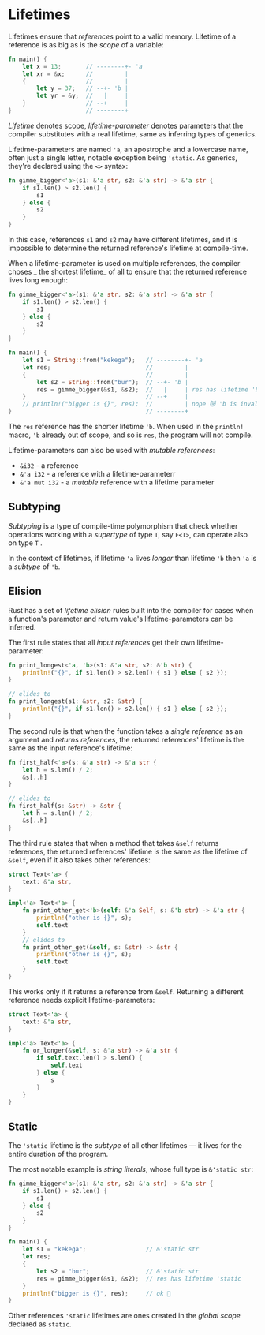 # Lifetimes

Lifetimes ensure that _references_ point to a valid memory. Lifetime of a
reference is as big as is the _scope_ of a variable:

```rust
fn main() {
    let x = 13;       // --------+- 'a
    let xr = &x;      //         |
    {                 //         |
        let y = 37;   // --+- 'b |
        let yr = &y;  //   |     |
    }                 // --+     |
}                     // --------+
```

_Lifetime_ denotes scope, _lifetime-parameter_ denotes parameters that the
compiler substitutes with a real lifetime, same as inferring types of generics.

Lifetime-parameters are named `'a`, an apostrophe and a lowercase name, often
just a single letter, notable exception being `'static`. As generics, they're
declared using the `<>` syntax:

```rust
fn gimme_bigger<'a>(s1: &'a str, s2: &'a str) -> &'a str {
    if s1.len() > s2.len() {
        s1
    } else {
        s2
    }
}
```

In this case, references `s1` and `s2` may have different lifetimes, and it is
impossible to determine the returned reference's lifetime at compile-time.

When a lifetime-parameter is used on multiple references, the compiler choses _
the shortest lifetime_ of all to ensure that the returned reference lives long
enough:

```rust
fn gimme_bigger<'a>(s1: &'a str, s2: &'a str) -> &'a str {
    if s1.len() > s2.len() {
        s1
    } else {
        s2
    }
}

fn main() {
    let s1 = String::from("kekega");   // --------+- 'a
    let res;                           //         |
    {                                  //         |
        let s2 = String::from("bur");  // --+- 'b |
        res = gimme_bigger(&s1, &s2);  //   |     | res has lifetime 'b
    }                                  // --+     | 
    // println!("bigger is {}", res);  //         | nope 😿 'b is invalid
}                                      // --------+ 
```

The `res` reference has the shorter lifetime `'b`. When used in the `println!`
macro, `'b` already out of scope, and so is `res`, the program will not compile.

Lifetime-parameters can also be used with _mutable references_:

- `&i32` - a reference
- `&'a i32` - a reference with a lifetime-parameterr
- `&'a mut i32` - a _mutable_ reference with a lifetime parameter

## Subtyping

_Subtyping_ is a type of compile-time polymorphism that check whether operations
working with a _supertype_ of type `T`, say `F<T>`, can operate also on type `T`
.

In the context of lifetimes, if lifetime `'a` lives _longer_ than lifetime `'b`
then `'a` is a _subtype_ of `'b`.

## Elision

Rust has a set of _lifetime elision_ rules built into the compiler for cases
when a function's parameter and return value's lifetime-parameters can be
inferred.

The first rule states that all _input references_ get their own
lifetime-parameter:

```rust
fn print_longest<'a, 'b>(s1: &'a str, s2: &'b str) {
    println!("{}", if s1.len() > s2.len() { s1 } else { s2 });
}

// elides to
fn print_longest(s1: &str, s2: &str) {
    println!("{}", if s1.len() > s2.len() { s1 } else { s2 });
}
```

The second rule is that when the function takes a _single reference_ as an
argument and _returns references_, the returned references' lifetime is the same
as the input reference's lifetime:

```rust
fn first_half<'a>(s: &'a str) -> &'a str {
    let h = s.len() / 2;
    &s[..h]
}

// elides to
fn first_half(s: &str) -> &str {
    let h = s.len() / 2;
    &s[..h]
}
```

The third rule states that when a method that takes `&self` returns references,
the returned references' lifetime is the same as the lifetime of `&self`, even
if it also takes other references:

```rust
struct Text<'a> {
    text: &'a str,
}

impl<'a> Text<'a> {
    fn print_other_get<'b>(self: &'a Self, s: &'b str) -> &'a str {
        println!("other is {}", s);
        self.text
    }
    // elides to
    fn print_other_get(&self, s: &str) -> &str {
        println!("other is {}", s);
        self.text
    }
}
```

This works only if it returns a reference from `&self`. Returning a different
reference needs explicit lifetime-parameters:

```rust
struct Text<'a> {
    text: &'a str,
}

impl<'a> Text<'a> {
    fn or_longer(&self, s: &'a str) -> &'a str {
        if self.text.len() > s.len() {
            self.text
        } else {
            s
        }
    }
}
```

## Static

The `'static` lifetime is the _subtype_ of all other lifetimes — it lives for
the entire duration of the program.

The most notable example is _string literals_, whose full type
is `&'static str`:

```rust
fn gimme_bigger<'a>(s1: &'a str, s2: &'a str) -> &'a str {
    if s1.len() > s2.len() {
        s1
    } else {
        s2
    }
}

fn main() {
    let s1 = "kekega";                 // &'static str
    let res;
    {
        let s2 = "bur";                // &'static str
        res = gimme_bigger(&s1, &s2);  // res has lifetime 'static
    }
    println!("bigger is {}", res);     // ok 🎉
}
```

Other references `'static` lifetimes are ones created in the _global scope_
declared as `static`.
